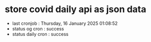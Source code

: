 # store covid daily api as json data

- last cronjob : Thursday, 16 January 2025 01:08:52
- status og cron : success
- status daily cron : success
      
      